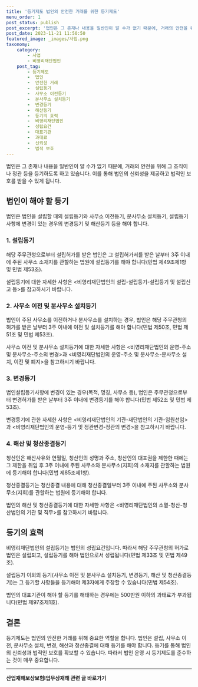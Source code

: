 ```yaml
---
title: '등기제도 법인의 안전한 거래를 위한 등기제도'
menu_order: 1
post_status: publish
post_excerpt: '법인은 그 존재나 내용을 일반인이 알 수가 없기 때문에, 거래의 안전을 위해 그 조직이나 정관 등을 등기하도록 하고 있습니다. 이를 통해 법인의 신뢰성을 제공하고 법적인 보호를 받을 수 있게 됩니다.'
post_date: 2023-11-21 11:50:50
featured_image: _images/사업.png
taxonomy:
    category:
        - 사업
        - 비영리재단법인
    post_tag:
        - 등기제도
        -  법인
        -  안전한 거래
        -  설립등기
        -  사무소 이전등기
        -  분사무소 설치등기
        -  변경등기
        -  해산등기
        -  등기의 효력
        -  비영리재단법인
        -  성립요건
        -  대표기관
        -  과태료
        -  신뢰성
        -  법적 보호
---
```



법인은 그 존재나 내용을 일반인이 알 수가 없기 때문에, 거래의 안전을 위해 그 조직이나 정관 등을 등기하도록 하고 있습니다. 이를 통해 법인의 신뢰성을 제공하고 법적인 보호를 받을 수 있게 됩니다.

## 법인이 해야 할 등기

법인은 법인을 설립할 때의 설립등기와 사무소 이전등기, 분사무소 설치등기, 설립등기사항에 변경이 있는 경우의 변경등기 및 해산등기 등을 해야 합니다.

### 1. 설립등기

해당 주무관청으로부터 설립허가를 받은 법인은 그 설립허가서를 받은 날부터 3주 이내에 주된 사무소 소재지를 관할하는 법원에 설립등기를 해야 합니다(민법 제49조제1항 및 민법 제53조).

설립등기에 대한 자세한 사항은 <비영리재단법인의 설립-설립등기-설립등기 및 설립신고 등>를 참고하시기 바랍니다.

### 2. 사무소 이전 및 분사무소 설치등기

법인이 주된 사무소를 이전하거나 분사무소를 설치하는 경우, 법인은 해당 주무관청의 허가를 받은 날부터 3주 이내에 이전 및 설치등기를 해야 합니다(민법 제50조, 민법 제51조 및 민법 제53조).

사무소 이전 및 분사무소 설치등기에 대한 자세한 사항은 <비영리재단법인의 운영-주소 및 분사무소-주소의 변경>과 <비영리재단법인의 운영-주소 및 분사무소-분사무소 설치, 이전 및 폐지>을 참고하시기 바랍니다.

### 3. 변경등기

법인설립등기사항에 변경이 있는 경우(목적, 명칭, 사무소 등), 법인은 주무관청으로부터 변경허가를 받은 날부터 3주 이내에 변경등기를 해야 합니다(민법 제52조 및 민법 제53조).

변경등기에 관한 자세한 사항은 <비영리재단법인의 기관-재단법인의 기관-임원선임>과 <비영리재단법인의 운영-등기 및 정관변경-정관의 변경>을 참고하시기 바랍니다.

### 4. 해산 및 청산종결등기

청산인은 해산사유와 연월일, 청산인의 성명과 주소, 청산인의 대표권을 제한한 때에는 그 제한을 취임 후 3주 이내에 주된 사무소와 분사무소(지회)의 소재지를 관할하는 법원에 등기해야 합니다(민법 제85조제1항).

청산종결등기는 청산종결 내용에 대해 청산종결일부터 3주 이내에 주된 사무소와 분사무소(지회)를 관할하는 법원에 등기해야 합니다.

법인의 해산 및 청산종결등기에 대한 자세한 사항은 <비영리재단법인의 소멸-청산-청산법인의 기관 및 직무>를 참고하시기 바랍니다.

## 등기의 효력

비영리재단법인의 설립등기는 법인의 성립요건입니다. 따라서 해당 주무관청의 허가로 법인은 설립되고, 설립등기를 해야 법인으로서 성립됩니다(민법 제33조 및 민법 제49조).

설립등기 이외의 등기(사무소 이전 및 분사무소 설치등기, 변경등기, 해산 및 청산종결등기)는 그 등기할 사항들을 등기해야 제3자에게 주장할 수 있습니다(민법 제54조).

법인의 대표기관이 해야 할 등기를 해태하는 경우에는 500만원 이하의 과태료가 부과됩니다(민법 제97조제1호).

## 결론

등기제도는 법인의 안전한 거래를 위해 중요한 역할을 합니다. 법인은 설립, 사무소 이전, 분사무소 설치, 변경, 해산과 청산종결에 대해 등기를 해야 합니다. 등기를 통해 법인의 신뢰성과 법적인 보호를 확보할 수 있습니다. 따라서 법인 운영 시 등기제도를 준수하는 것이 매우 중요합니다.
<!-- wp:separator -->
<hr class="wp-block-separator has-alpha-channel-opacity"/>
<!-- /wp:separator -->

<!-- wp:group {"backgroundColor":"base","layout":{"type":"constrained"}} -->
<div class="wp-block-group has-base-background-color has-background"><!-- wp:paragraph {"align":"center","fontSize":"medium"} -->
<p class="has-text-align-center has-large-font-size"><strong>산업재해보상보험Ⅰ업무상재해 관련 글 바로가기</strong></p>
<!-- /wp:paragraph -->


<!-- wp:latest-posts
{"categories":[{"id":10860,"count":19,"description":"","link":"https://uknowlaw.com/category/%ec%82%b0%ec%97%85%ec%9e%ac%ed%95%b4%eb%b3%b4%ec%83%81%eb%b3%b4%ed%97%98%e2%85%b0%ec%97%85%eb%ac%b4%ec%83%81%ec%9e%ac%ed%95%b4/","name":"산업재해보상보험Ⅰ업무상재해","slug":"산업재해보상보험Ⅰ업무상재해","taxonomy":"category","parent":0,"meta":[],"_links":{"self":[{"href":"https://uknowlaw.com/wp-json/wp/v2/categories/10860"}],"collection":[{"href":"https://uknowlaw.com/wp-json/wp/v2/categories"}],"about":[{"href":"https://uknowlaw.com/wp-json/wp/v2/taxonomies/category"}],"wp:post_type":[{"href":"https://uknowlaw.com/wp-json/wp/v2/posts?categories=10860"}],"curies":[{"name":"wp","href":"https://api.w.org/{rel}","templated":true}]}}],"postsToShow":100,"excerptLength":28,"postLayout":"grid","columns":2,"featuredImageAlign":"left","featuredImageSizeSlug":"large","fontSize":"small"} /--></div>
<!-- /wp:group -->